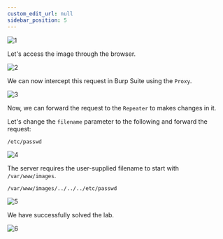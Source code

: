 ```yaml
---
custom_edit_url: null
sidebar_position: 5
---
```


![1](https://github.com/Knign/Write-ups/assets/110326359/752dd029-73b8-4399-868b-f2e79e69b06f)

Let's access the image through the browser.

![2](https://github.com/Knign/Write-ups/assets/110326359/1a63df00-8fb4-4d29-a6c5-f72ff150e665)

We can now intercept this request in Burp Suite using the `Proxy`.

![3](https://github.com/Knign/Write-ups/assets/110326359/b8816468-445d-4baa-ad22-154e691e7439)

Now, we can forward the request to the `Repeater` to makes changes in it.

Let's change the `filename` parameter to the following and forward the request:

```
/etc/passwd
```

![4](https://github.com/Knign/Write-ups/assets/110326359/97df9e17-2c21-47d8-9e8e-31eb5a78d28d)

The server requires the user-supplied filename to start with `/var/www/images`.

```
/var/www/images/../../../etc/passwd
```

![5](https://github.com/Knign/Write-ups/assets/110326359/6337fc29-7bc6-4175-b528-debdd8894e52)

We have successfully solved the lab.

![6](https://github.com/Knign/Write-ups/assets/110326359/904fbac2-6793-438a-a605-ddb54ae76c53)
